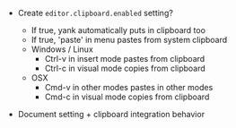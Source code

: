 - Create `editor.clipboard.enabled` setting?
    - If true, yank automatically puts in clipboard too
    - If true, 'paste' in menu pastes from system clipboard
    - Windows / Linux
        - Ctrl-v in insert mode pastes from clipboard
        - Ctrl-c in visual mode copies from clipboard
    - OSX
        - Cmd-v in other modes pastes in other modes
        - Cmd-c in visual mode copies from clipboard

- Document setting + clipboard integration behavior

